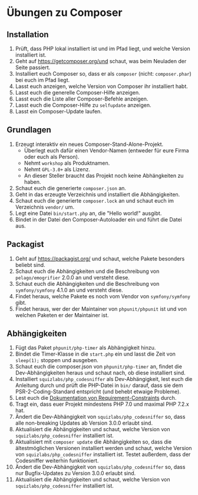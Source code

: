 # Übungen zu Composer

## Installation
1. Prüft, dass PHP lokal installiert ist und im Pfad liegt, und welche Version
   installiert ist.
1. Geht auf https://getcomposer.org/und schaut, was beim Neuladen der Seite
   passiert.
1. Installiert euch Composer so, dass er als `composer`
   (nicht: `composer.phar`) bei euch im Pfad liegt.
1. Lasst euch anzeigen, welche Version von Composer ihr installiert habt.
1. Lasst euch die generelle Composer-Hilfe anzeigen.
1. Lasst euch die Liste aller Composer-Befehle anzeigen.
1. Lasst euch die Composer-Hilfe zu `selfupdate` anzeigen.
1. Lasst ein Composer-Update laufen.

## Grundlagen
1. Erzeugt interaktiv ein neues Composer-Stand-Alone-Projekt.
   - Überlegt euch dafür einen Vendor-Namen (entweder für eure Firma oder euch
     als Person).
   - Nehmt `workshop` als Produktnamen.
   - Nehmt `GPL-3.0+` als Lizenz.
   - An dieser Steller braucht das Projekt noch keine Abhängkeiten zu haben.
1. Schaut euch die generierte `composer.json` an.
1. Geht in das erzeugte Verzeichnis und installiert die Abhängigkeiten.
1. Schaut euch die generierte `composer.lock` an und schaut euch im Verzeichnis
   `vendor/` um.
1. Legt eine Datei `bin/start.php` an, die "Hello world!" ausgibt.
1. Bindet in der Datei den Composer-Autoloader ein und führt die Datei aus.

## Packagist
1. Geht auf https://packagist.org/ und schaut, welche Pakete besonders beliebt
   sind.
1. Schaut euch die Abhängigkeiten und die Beschreibung von `pelago/emogrifier`
   2.0.0 an und versteht diese.
1. Schaut euch die Abhängigkeiten und die Beschreibung von `symfony/symfony`
   4.1.0 an und versteht diese.
1. Findet heraus, welche Pakete es noch vom Vendor von `symfony/symfony` gibt.
1. Findet heraus, wer der der Maintainer von `phpunit/phpunit` ist und von
   welchen Paketen er der Maintainer ist.

## Abhängigkeiten
1. Fügt das Paket `phpunit/php-timer` als Abhängigkeit hinzu.
1. Bindet die Timer-Klasse in die `start.php` ein und lasst die Zeit
   von `sleep(1);` stoppen und ausgeben.
1. Schaut euch die composer.json von `phpunit/php-timer` an, findet die
   Dev-Abhängigkeiten heraus und schaut nach, ob diese installiert sind.
1. Installiert `squizlabs/php_codesniffer` als Dev-Abhängigkeit, lest euch die
   Anleitung durch und prüft die PHP-Datei in `bin/` darauf, dass sie dem
   PSR-2-Coding-Standard entspricht (und behebt etwaige Probleme).
1. Lest euch die
   [Dokumentation von Requirement-Constraints](https://getcomposer.org/doc/articles/versions.md)
   durch.
1. Tragt ein, dass euer Projekt mindestens PHP 7.0 und maximal PHP 7.2.x hat.
1. Ändert die Dev-Abhängigkeit von `squizlabs/php_codesniffer` so, dass alle
   non-breaking Updates ab Version 3.0.0 erlaubt sind.
1. Aktualisiert die Abhängigkeiten und schaut, welche Version von
   `squizlabs/php_codesniffer` installiert ist.
1. Aktualisiert mit `composer update` die Abhängigkeiten so, dass die
   ältestmöglichen Versionen installiert werden und schaut, welche Version von
   `squizlabs/php_codesniffer` installiert ist. Testet außerdem, dass der
   Codesniffer weiterhin funktioniert.
1. Ändert die Dev-Abhängigkeit von `squizlabs/php_codesniffer` so, dass nur
   Bugfix-Updates zu Version 3.0.0 erlaubt sind.
1. Aktualisiert die Abhängigkeiten und schaut, welche Version von
   `squizlabs/php_codesniffer` installiert ist.
